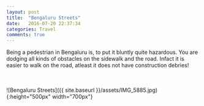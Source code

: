 ```yaml
---
layout: post
title:  "Bengaluru Streets"
date:   2016-07-20 22:37:34
categories: Travel
comments: true
---
```

Being a pedestrian in Bengaluru is, to put it bluntly quite hazardous. You are dodging all kinds of obstacles on the sidewalk
and the road. Infact it is easier to walk on the road, atleast it does not have construction debries!

<br><br>
![Bengaluru Streets]({{ site.baseurl }}/assets/IMG_5885.jpg){:height="500px" width="700px"}